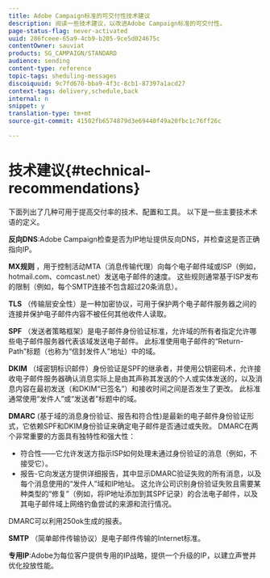 ```yaml
---
title: Adobe Campaign标准的可交付性技术建议
description: 阅读一些技术建议，以改进Adobe Campaign标准的可交付性。
page-status-flag: never-activated
uuid: 286fceee-65a9-4cb9-b205-9ce5d024675c
contentOwner: sauviat
products: SG_CAMPAIGN/STANDARD
audience: sending
content-type: reference
topic-tags: sheduling-messages
discoiquuid: 9c7fd670-bba9-4f3c-8cb1-87397a1acd27
context-tags: delivery,schedule,back
internal: n
snippet: y
translation-type: tm+mt
source-git-commit: 41502fb6574879d3e69440f49a20fbc1c76ff26c

---
```



# 技术建议{#technical-recommendations}

下面列出了几种可用于提高交付率的技术、配置和工具。 以下是一些主要技术术语的定义。

**反向DNS**:Adobe Campaign检查是否为IP地址提供反向DNS，并检查这是否正确指向IP。

**MX规则** ，用于控制活动MTA（消息传输代理）向每个电子邮件域或ISP（例如，hotmail.com、comcast.net）发送电子邮件的速度。 这些规则通常基于ISP发布的限制（例如，每个SMTP连接不包含超过20条消息）。

**TLS** （传输层安全性）是一种加密协议，可用于保护两个电子邮件服务器之间的连接并保护电子邮件内容不被任何其他收件人读取。

**SPF** （发送者策略框架）是电子邮件身份验证标准，允许域的所有者指定允许哪些电子邮件服务器代表该域发送电子邮件。 此标准使用电子邮件的“Return-Path”标题（也称为“信封发件人”地址）中的域。

**DKIM** （域密钥标识邮件）身份验证是SPF的继承者，并使用公钥密码术，允许接收电子邮件服务器确认消息实际上是由其声称其发送的个人或实体发送的，以及消息内容在最初发送（和DKIM“已签名”）和接收时间之间是否发生了更改。 此标准通常使用“发件人”或“发送者”标题中的域。

**DMARC** (基于域的消息身份验证、报告和符合性)是最新的电子邮件身份验证形式，它依赖SPF和DKIM身份验证来确定电子邮件是否通过或失败。 DMARC在两个非常重要的方面具有独特性和强大性：
* 符合性——它允许发送方指示ISP如何处理未通过身份验证的消息（例如，不接受它）。
* 报告-它向发送方提供详细报告，其中显示DMARC验证失败的所有消息，以及每个消息使用的“发件人”域和IP地址。 这允许公司识别身份验证失败且需要某种类型的“修复”（例如，将IP地址添加到其SPF记录）的合法电子邮件，以及其电子邮件域上网络钓鱼尝试的来源和流行情况。

DMARC可以利用250ok生成的报表。

**SMTP** （简单邮件传输协议）是电子邮件传输的Internet标准。

**专用IP**:Adobe为每位客户提供专用的IP战略，提供一个升级的IP，以建立声誉并优化投放性能。
